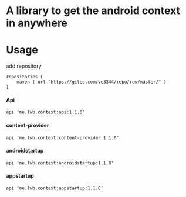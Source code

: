 
# A library to get the android context in anywhere

# Usage
add repository
```
repositories {
    maven { url "https://gitee.com/ve3344/repo/raw/master/" }
}
```

#### Api
```
api 'me.lwb.context:api:1.1.0'
```

#### content-provider
```
api 'me.lwb.context:content-provider:1.1.0'
```

#### androidstartup
```
api 'me.lwb.context:androidstartup:1.1.0'

```

#### appstartup
```
api 'me.lwb.context:appstartup:1.1.0'
```